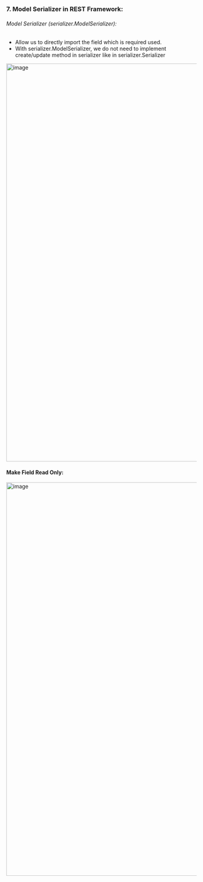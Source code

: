 ### 7. Model Serializer in REST Framework:

###### Model Serializer  (serializer.ModelSerializer):
- Allow us to directly import the field which is required used.
- With serializer.ModelSerializer, we do not need to implement create/update method in serializer like in serializer.Serializer

<img width="1052" alt="image" src="https://user-images.githubusercontent.com/35987583/207278731-acd923a5-9f07-4670-8066-d4cfceb1c79d.png">



#### Make Field Read Only:
<img width="1040" alt="image" src="https://user-images.githubusercontent.com/35987583/207281564-dc0dd310-b8e8-4458-a2eb-4766254bcd9a.png">

